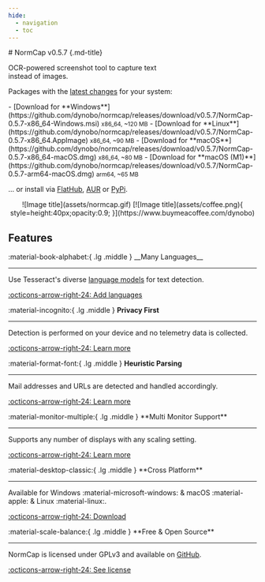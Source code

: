 ```yaml
---
hide:
  - navigation
  - toc
---
```


<div class="grid" markdown>

<div markdown>
# NormCap v0.5.7 {.md-title}

<p class="md-subtitle">OCR-powered screenshot tool to capture text<br> instead of images.</p>

Packages with the
[latest changes](https://github.com/dynobo/normcap/blob/main/CHANGELOG) for your system:

<div class="annotate" markdown>
- [Download for **Windows**](https://github.com/dynobo/normcap/releases/download/v0.5.7/NormCap-0.5.7-x86_64-Windows.msi)
  <small>x86_64, ~120 MB</small>
- [Download for **Linux**](https://github.com/dynobo/normcap/releases/download/v0.5.7/NormCap-0.5.7-x86_64.AppImage)
  <small>x86_64, ~90 MB</small>
- [Download for **macOS**](https://github.com/dynobo/normcap/releases/download/v0.5.7/NormCap-0.5.7-x86_64-macOS.dmg)
  <small>x86_64, ~80 MB</small>
- [Download for **macOS (M1)**](https://github.com/dynobo/normcap/releases/download/v0.5.7/NormCap-0.5.7-arm64-macOS.dmg)
  <small>arm64, ~65 MB</small>
</div>

... or install via
[FlatHub](https://flathub.org/apps/details/com.github.dynobo.normcap),
[AUR](https://aur.archlinux.org/packages/normcap) or
[PyPi](https://pypi.org/project/normcap/).

</div>

<div style="display:flex;align-items:center;text-align:center;" markdown>
![Image title](assets/normcap.gif)
[![Image title](assets/coffee.png){ style=height:40px;opacity:0.9; }](https://www.buymeacoffee.com/dynobo)
</div>

</div>

## Features

<div class="grid" markdown>

<div class="card" markdown>
:material-book-alphabet:{ .lg .middle } __Many Languages__

---

Use Tesseract's diverse [language models](https://tesseract-ocr.github.io/tessdoc/Data-Files) for text detection.

[:octicons-arrow-right-24: Add languages](faqs.md#how-can-i-add-additional-languages-to-normcap)

</div>

<div class="card" markdown>

:material-incognito:{ .lg .middle } **Privacy First**

---

Detection is performed on your device and no telemetry data is collected.

[:octicons-arrow-right-24: Learn more](faqs.md#is-any-data-send-to-the-internet)

</div>

<div class="card" markdown>

:material-format-font:{ .lg .middle } **Heuristic Parsing**

---

Mail addresses and URLs are detected and handled accordingly.

[:octicons-arrow-right-24: Learn more](usage.md#capture-modes)

</div>

<div class="card" markdown>
:material-monitor-multiple:{ .lg .middle } **Multi Monitor Support**

---

Supports any number of displays with any scaling setting.

[:octicons-arrow-right-24: Learn more](usage.md#multi-monitor-support)

</div>

<div class="card" markdown>
:material-desktop-classic:{ .lg .middle } **Cross Platform**

---

Available for Windows :material-microsoft-windows: & macOS :material-apple: & Linux :material-linux:.

[:octicons-arrow-right-24: Download](#)

</div>

<div class="card" markdown>
:material-scale-balance:{ .lg .middle } **Free & Open Source**

---

NormCap is licensed under GPLv3 and available on [GitHub](https://github.com/dynobo/normcap/tree/main).

[:octicons-arrow-right-24: See license](https://github.com/dynobo/normcap/blob/main/LICENSE)

</div>

</div>
